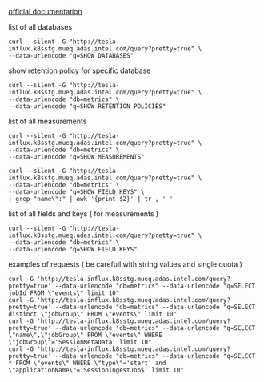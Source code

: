 [official documentation](https://docs.influxdata.com/influxdb/v1.7/query_language/schema_exploration/)

list of all databases
```
curl --silent -G "http://tesla-influx.k8sstg.mueq.adas.intel.com/query?pretty=true" \
--data-urlencode "q=SHOW DATABASES"
```

show retention policy for specific database
```
curl --silent -G "http://tesla-influx.k8sstg.mueq.adas.intel.com/query?pretty=true" \
--data-urlencode "db=metrics" \
--data-urlencode "q=SHOW RETENTION POLICIES"
```

list of all measurements
```
curl --silent -G "http://tesla-influx.k8sstg.mueq.adas.intel.com/query?pretty=true" \
--data-urlencode "db=metrics" \
--data-urlencode "q=SHOW MEASUREMENTS"

curl --silent -G "http://tesla-influx.k8sstg.mueq.adas.intel.com/query?pretty=true" \
--data-urlencode "db=metrics" \
--data-urlencode "q=SHOW FIELD KEYS" \
| grep "name\":" | awk '{print $2}' | tr , ' '
```

list of all fields and keys ( for measurements )
```
curl --silent -G "http://tesla-influx.k8sstg.mueq.adas.intel.com/query?pretty=true" \
--data-urlencode "db=metrics" \
--data-urlencode "q=SHOW FIELD KEYS"
```

examples of requests
( be carefull with string values and single quota )
```
curl -G 'http://tesla-influx.k8sstg.mueq.adas.intel.com/query?pretty=true' --data-urlencode "db=metrics" --data-urlencode "q=SELECT jobId FROM \"events\" limit 10"
curl -G 'http://tesla-influx.k8sstg.mueq.adas.intel.com/query?pretty=true' --data-urlencode "db=metrics" --data-urlencode "q=SELECT distinct \"jobGroup\" FROM \"events\" limit 10"
curl -G 'http://tesla-influx.k8sstg.mueq.adas.intel.com/query?pretty=true' --data-urlencode "db=metrics" --data-urlencode "q=SELECT \"name\",\"jobGroup\" FROM \"events\" WHERE \"jobGroup\"='SessionMetaData' limit 10"
curl -G 'http://tesla-influx.k8sstg.mueq.adas.intel.com/query?pretty=true' --data-urlencode "db=metrics" --data-urlencode "q=SELECT * FROM \"events\" WHERE \"type\"='start' and \"applicationName\"='SessionIngestJob$' limit 10"
```
